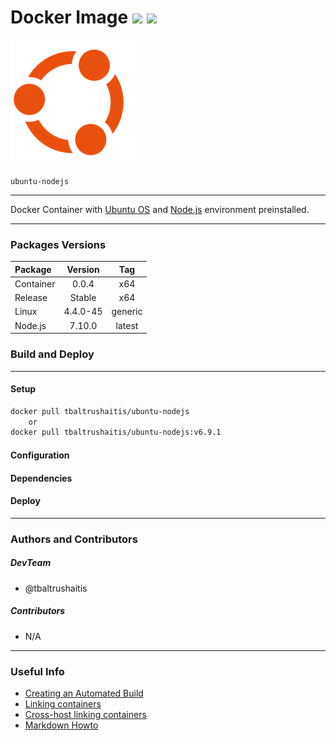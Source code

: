 # Docker Image [![](https://images.microbadger.com/badges/version/tbaltrushaitis/ubuntu-nodejs.svg)](https://microbadger.com/images/tbaltrushaitis/ubuntu-nodejs) [![](https://images.microbadger.com/badges/image/tbaltrushaitis/ubuntu-nodejs.svg)](https://microbadger.com/images/tbaltrushaitis/ubuntu-nodejs)

![Ubuntu Logo](https://raw.githubusercontent.com/docker-library/docs/01c12653951b2fe592c1f93a13b4e289ada0e3a1/ubuntu/logo.png)

`ubuntu-nodejs`

--------

Docker Container with [Ubuntu OS](https://www.ubuntu.com "Ubuntu official") and [Node.js](https://nodejs.org "Node Foundation") environment preinstalled.

--------

### Packages Versions ###

 Package | Version  | Tag
:--------|:--------:|:---:
 Container | 0.0.4 | x64
 Release | Stable | x64
 Linux   | 4.4.0-45 | generic
 Node.js | 7.10.0 | latest

### Build and Deploy ###
--------

#### Setup

```bash
docker pull tbaltrushaitis/ubuntu-nodejs
    or
docker pull tbaltrushaitis/ubuntu-nodejs:v6.9.1
```

#### Configuration
#### Dependencies
#### Deploy

--------

### Authors and Contributors ###

##### DevTeam #####
  + @tbaltrushaitis

##### Contributors #####
  - N/A

--------

### Useful Info ###

 - [Creating an Automated Build](https://docs.docker.com/docker-hub/builds/)
 - [Linking containers](https://docs.docker.com/engine/userguide/networking/default_network/dockerlinks.md)
 - [Cross-host linking containers](https://docs.docker.com/engine/admin/ambassador_pattern_linking.md)
 - [Markdown Howto](https://bitbucket.org/tutorials/markdowndemo)
